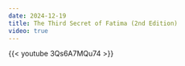 ```yaml
---
date: 2024-12-19
title: The Third Secret of Fatima (2nd Edition)
video: true
---
```



{{< youtube 3Qs6A7MQu74 >}}

